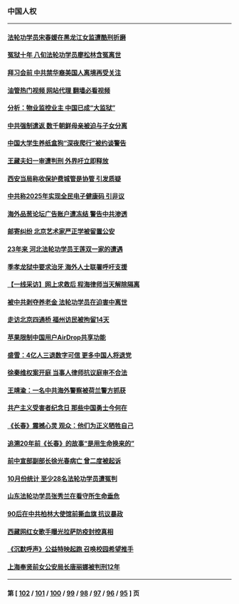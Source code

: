 ### 中国人权
---
#### [法轮功学员宋春媛在黑龙江女监遭酷刑折磨](../../pages/ncid278/n13865630.md?11161645) 
#### [冤狱十年 八旬法轮功学员廖松林含冤离世](../../pages/ncid278/n13864239.md?11161645) 
#### [拜习会前 中共禁华裔美国人离境再受关注](../../pages/ncid278/n13865282.md?11161645) 
#### [油管热门视频 网站代理 翻墙必看视频](http://138.2.39.72:81/youtube.html?epic-marker?11161645)
#### [分析：物业监控业主 中国已成“大监狱”](../../pages/ncid278/n13864795.md?11161645) 
#### [中共强制遣返 数千朝鲜母亲被迫与子女分离](../../pages/ncid278/n13864741.md?11161645) 
#### [中国大学生养纸盒狗“深夜爬行”被约谈警告](../../pages/ncid278/n13864617.md?11161645) 
#### [王藏夫妇一审遭判刑 外界吁立即释放](../../pages/ncid278/n13864583.md?11161645) 
#### [西安当局称收保护费城管是协管 引发质疑](../../pages/ncid278/n13864581.md?11161645) 
#### [中共称2025年实现全民电子健康码 引非议](../../pages/ncid278/n13864438.md?11161645) 
#### [海外品葱论坛广告账户遭冻结 警告中共渗透](../../pages/ncid278/n13862891.md?11161645) 
#### [邮寄纠纷 北京艺术家严正学被留置公安](../../pages/ncid278/n13864243.md?11161645) 
#### [23年来 河北法轮功学员王莲双一家的遭遇](../../pages/ncid278/n13863330.md?11161645) 
#### [季孝龙狱中要求治牙 海外人士联署呼吁支援](../../pages/ncid278/n13863777.md?11161645) 
#### [【一线采访】网上求救后 程海律师当天解除隔离](../../pages/ncid278/n13863363.md?11161645) 
#### [被中共剥夺养老金 法轮功学员在迫害中离世](../../pages/ncid278/n13861877.md?11161645) 
#### [走访北京四通桥 福州访民被拘留14天](../../pages/ncid278/n13863183.md?11161645) 
#### [苹果限制中国用户AirDrop共享功能](../../pages/ncid278/n13863173.md?11161645) 
#### [盛雪：4亿人三退数字可信 更多中国人将退党](../../pages/ncid278/n13862928.md?11161645) 
#### [徐秦维权案开庭 当事人律师抗议庭审不合法](../../pages/ncid278/n13862632.md?11161645) 
#### [王靖渝：一名中共海外警察被荷兰警方抓获](../../pages/ncid278/n13862163.md?11161645) 
#### [共产主义受害者纪念日 那些中国勇士今何在](../../pages/ncid278/n13861994.md?11161645) 
#### [《长春》震撼心灵 观众：他们为正义牺牲自己](../../pages/ncid278/n13852078.md?11161645) 
#### [追溯20年前《长春》的故事“是用生命换来的”](../../pages/ncid278/n13851645.md?11161645) 
#### [前中宣部副部长徐光春病亡 曾二度被起诉](../../pages/ncid278/n13857638.md?11161645) 
#### [10月份统计 至少28名法轮功学员遭冤判](../../pages/ncid278/n13861128.md?11161645) 
#### [山东法轮功学员张秀兰在看守所生命垂危](../../pages/ncid278/n13860281.md?11161645) 
#### [90后在中共柏林大使馆前撕血旗 抗议暴政](../../pages/ncid278/n13860258.md?11161645) 
#### [西藏网红女歌手曝光拉萨防疫封控真相](../../pages/ncid278/n13860022.md?11161645) 
#### [《沉默呼声》公益特映起跑  召唤校园希望推手](../../pages/ncid278/n13859756.md?11161645) 
#### [上海奉贤前女公安局长唐丽娜被判刑12年](../../pages/ncid278/n13859528.md?11161645) 

---
#### 第 [ [102](./102.md?11161645) / [101](./101.md?11161645) / [100](./100.md?11161645) / [99](./99.md?11161645) / [98](./98.md?11161645) / [97](./97.md?11161645) / [96](./96.md?11161645) / [95](./95.md?11161645) ] 页
